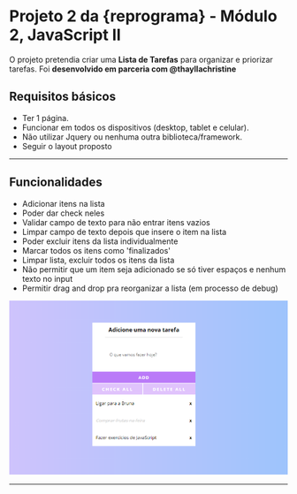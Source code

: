 # Projeto 2 da {reprograma} - Módulo 2, JavaScript II

O projeto pretendia criar uma **Lista de Tarefas** para organizar e priorizar tarefas. Foi **desenvolvido em parceria com @thayllachristine**

## Requisitos básicos
- Ter 1 página.
- Funcionar em todos os dispositivos (desktop, tablet e celular).
- Não utilizar Jquery ou nenhuma outra biblioteca/framework.
- Seguir o layout proposto

---

## Funcionalidades
- Adicionar itens na lista
- Poder dar check neles
- Validar campo de texto para não entrar itens vazios
- Limpar campo de texto depois que insere o item na lista
- Poder excluir itens da lista individualmente
- Marcar todos os itens como 'finalizados'
- Limpar lista, excluir todos os itens da lista
- Não permitir que um item seja adicionado se só tiver espaços e nenhum texto no input
- Permitir drag and drop pra reorganizar a lista (em processo de debug)

![alt text](img/to-do-list.png "Imagem da To do List")

---
